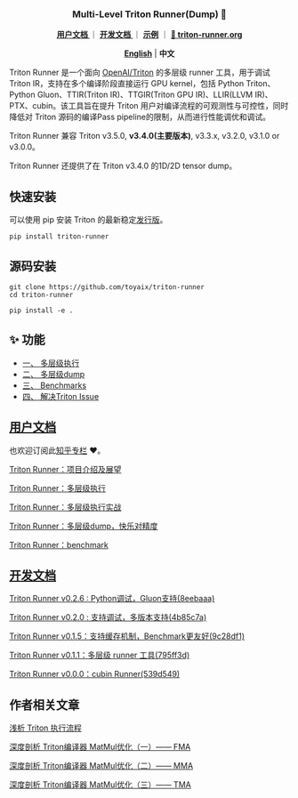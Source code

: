 <h3 align="center">
Multi-Level Triton Runner(Dump) 🔧
</h3>

<p align="center">
<a href="README.zh.md#用户文档"><b> 用户文档 </b></a> ｜ <a href="README.zh.md#开发文档"><b>开发文档</b> </a> ｜ <a href="./doc/"><b>示例</b></a> ｜ <a href="https://triton-runner.org"><b>🔗 triton-runner.org</b></a>
</p>

<p align="center">
<a href="README.md"><b>English</b></a> | <a><b>中文</b></a>
</p>

Triton Runner 是一个面向 [OpenAI/Triton](https://github.com/triton-lang/triton) 的多层级 runner 工具，用于调试 Triton IR，支持在多个编译阶段直接运行 GPU kernel，包括 Python Triton、Python Gluon、TTIR(Triton IR)、TTGIR(Triton GPU IR)、LLIR(LLVM IR)、PTX、cubin。该工具旨在提升 Triton 用户对编译流程的可观测性与可控性，同时降低对 Triton 源码的编译Pass pipeline的限制，从而进行性能调优和调试。

Triton Runner 兼容 Triton v3.5.0, **v3.4.0(主要版本)**, v3.3.x, v3.2.0, v3.1.0 or v3.0.0。

Triton Runner 还提供了在 Triton v3.4.0 的1D/2D tensor dump。

## 快速安装

可以使用 pip 安装 Triton 的最新稳定[发行版](https://pypi.org/project/triton-runner/#history)。

```shell
pip install triton-runner
```

## 源码安装

```shell
git clone https://github.com/toyaix/triton-runner
cd triton-runner

pip install -e .
```

## ✨ 功能

- [一、 多层级执行](README.md#i-multi-level-runner)
- [二、 多层级dump](README.md#ii-multi-level-dump)
- [三、 Benchmarks](README.md#iii-benchmarks)
- [四、 解决Triton Issue](README.md#iv-solving-triton-issues)


## [用户文档](https://www.zhihu.com/column/c_1959013459611059049)

也欢迎订阅此[知乎专栏](https://www.zhihu.com/column/c_1959013459611059049) ❤️。

[Triton Runner：项目介绍及展望](https://zhuanlan.zhihu.com/p/1953369848705971938)

[Triton Runner：多层级执行](https://zhuanlan.zhihu.com/p/1962780277102314198)

[Triton Runner：多层级执行实战](https://zhuanlan.zhihu.com/p/1962781206987903833)

[Triton Runner：多层级dump，快乐对精度](https://zhuanlan.zhihu.com/p/1962781753031763780)

[Triton Runner：benchmark](https://zhuanlan.zhihu.com/p/1962782889830781511)

## [开发文档](https://www.zhihu.com/column/c_1940119129400013405)

[Triton Runner v0.2.6 : Python调试，Gluon支持(8eebaaa)](https://zhuanlan.zhihu.com/p/1958653485118624326)

[Triton Runner v0.2.0 : 支持调试，多版本支持(4b85c7a)](https://zhuanlan.zhihu.com/p/1951383935830454570)

[Triton Runner v0.1.5：支持缓存机制，Benchmark更友好(9c28df1)](https://zhuanlan.zhihu.com/p/1931261279072396108)

[Triton Runner v0.1.1：多层级 runner 工具(795ff3d)](https://zhuanlan.zhihu.com/p/1927486699484717368)

[Triton Runner v0.0.0：cubin Runner(539d549)](https://zhuanlan.zhihu.com/p/1925826891702576935)

## 作者相关文章

[浅析 Triton 执行流程](https://zhuanlan.zhihu.com/p/712640431)

[深度剖析 Triton编译器 MatMul优化（一）—— FMA](https://zhuanlan.zhihu.com/p/1922542705797465957)

[深度剖析 Triton编译器 MatMul优化（二）—— MMA](https://zhuanlan.zhihu.com/p/1922921325296615496)

[深度剖析 Triton编译器 MatMul优化（三）—— TMA](https://zhuanlan.zhihu.com/p/1924011555437155686)
